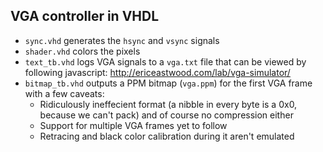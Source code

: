 ## VGA controller in VHDL

- `sync.vhd` generates the `hsync` and `vsync` signals
- `shader.vhd` colors the pixels
- `text_tb.vhd` logs VGA signals to a `vga.txt` file that can be viewed by following javascript: http://ericeastwood.com/lab/vga-simulator/
- `bitmap_tb.vhd` outputs a PPM bitmap (`vga.ppm`) for the first VGA frame with a few caveats:
    - Ridiculously ineffecient format (a nibble in every byte is a 0x0, because we can't pack) and of course no compression either
    - Support for multiple VGA frames yet to follow
    - Retracing and black color calibration during it aren't emulated
